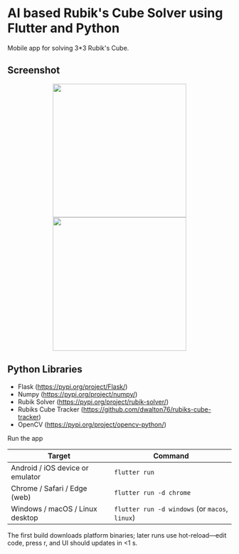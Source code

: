 # AI based Rubik's Cube Solver using Flutter and Python

Mobile app for solving 3*3 Rubik's Cube.

## Screenshot

 <p align="center">
  <img src="https://github.com/brinesoftwares/Flutter-AI-Rubik-cube-Solver/blob/master/screenshots/ss2.jpg?raw=true" width="300" >
  <img src="https://github.com/brinesoftwares/Flutter-AI-Rubik-cube-Solver/blob/master/screenshots/ss1.jpg?raw=true" width="300" >
</p>

## Python Libraries

  - Flask (https://pypi.org/project/Flask/)
  - Numpy (https://pypi.org/project/numpy/)
  - Rubik Solver (https://pypi.org/project/rubik-solver/)
  - Rubiks Cube Tracker (https://github.com/dwalton76/rubiks-cube-tracker)
  - OpenCV (https://pypi.org/project/opencv-python/)
 


Run the app

| Target                            | Command                                  |
|-----------------------------------|------------------------------------------|
| Android / iOS device or emulator  | `flutter run`                            |
| Chrome / Safari / Edge (web)      | `flutter run -d chrome`                  |
| Windows / macOS / Linux desktop   | `flutter run -d windows` (or `macos`, `linux`) |


The first build downloads platform binaries; later runs use hot-reload—edit code, press r, and UI should updates in <1 s.
